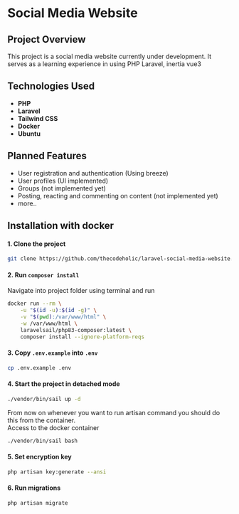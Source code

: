 # Social Media Website

## Project Overview

This project is a social media website currently under development. It serves as a learning experience in using PHP Laravel, inertia vue3

## Technologies Used

- **PHP**
- **Laravel**
- **Tailwind CSS**
- **Docker**
- **Ubuntu** 

## Planned Features

- User registration and authentication (Using breeze)
- User profiles (UI implemented)
- Groups (not implemented yet)
- Posting, reacting and commenting on content (not implemented yet)
- more..

## Installation with docker

#### 1. Clone the project
```bash
git clone https://github.com/thecodeholic/laravel-social-media-website.git
```

#### 2. Run `composer install`
Navigate into project folder using terminal and run

```bash
docker run --rm \
    -u "$(id -u):$(id -g)" \
    -v "$(pwd):/var/www/html" \
    -w /var/www/html \
    laravelsail/php83-composer:latest \
    composer install --ignore-platform-reqs
```

#### 3. Copy `.env.example` into `.env`

```bash
cp .env.example .env
```

#### 4. Start the project in detached mode

```bash
./vendor/bin/sail up -d
```
From now on whenever you want to run artisan command you should do this from the container. <br>
Access to the docker container
```bash
./vendor/bin/sail bash
```

#### 5. Set encryption key

```bash
php artisan key:generate --ansi
```

#### 6. Run migrations

```bash
php artisan migrate
```
